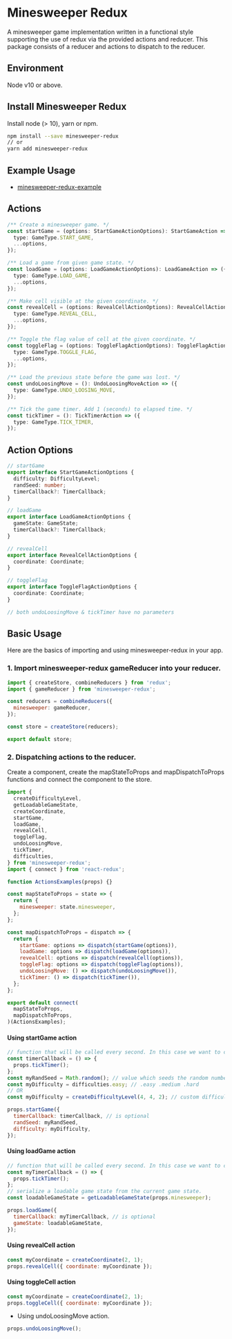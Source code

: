 # Minesweeper Redux

A minesweeper game implementation written in a functional style supporting the use of redux via the
provided actions and reducer. This package consists of a reducer and actions to dispatch to the
reducer.

## Environment

Node v10 or above.

## Install Minesweeper Redux

Install node (> 10), yarn or npm.

```bash
npm install --save minesweeper-redux
// or
yarn add minesweeper-redux
```

## Example Usage

- [minesweeper-redux-example](https://github.com/ludw1gj/minesweeper-redux-example)

## Actions

```ts
/** Create a minesweeper game. */
const startGame = (options: StartGameActionOptions): StartGameAction => ({
  type: GameType.START_GAME,
  ...options,
});

/** Load a game from given game state. */
const loadGame = (options: LoadGameActionOptions): LoadGameAction => ({
  type: GameType.LOAD_GAME,
  ...options,
});

/** Make cell visible at the given coordinate. */
const revealCell = (options: RevealCellActionOptions): RevealCellAction => ({
  type: GameType.REVEAL_CELL,
  ...options,
});

/** Toggle the flag value of cell at the given coordinate. */
const toggleFlag = (options: ToggleFlagActionOptions): ToggleFlagAction => ({
  type: GameType.TOGGLE_FLAG,
  ...options,
});

/** Load the previous state before the game was lost. */
const undoLoosingMove = (): UndoLoosingMoveAction => ({
  type: GameType.UNDO_LOOSING_MOVE,
});

/** Tick the game timer. Add 1 (seconds) to elapsed time. */
const tickTimer = (): TickTimerAction => ({
  type: GameType.TICK_TIMER,
});
```

## Action Options

```ts
// startGame
export interface StartGameActionOptions {
  difficulty: DifficultyLevel;
  randSeed: number;
  timerCallback?: TimerCallback;
}

// loadGame
export interface LoadGameActionOptions {
  gameState: GameState;
  timerCallback?: TimerCallback;
}

// revealCell
export interface RevealCellActionOptions {
  coordinate: Coordinate;
}

// toggleFlag
export interface ToggleFlagActionOptions {
  coordinate: Coordinate;
}

// both undoLoosingMove & tickTimer have no parameters
```

## Basic Usage

Here are the basics of importing and using minesweeper-redux in your app.

### 1. Import minesweeper-redux gameReducer into your reducer.

```js
import { createStore, combineReducers } from 'redux';
import { gameReducer } from 'minesweeper-redux';

const reducers = combineReducers({
  minesweeper: gameReducer,
});

const store = createStore(reducers);

export default store;
```

### 2. Dispatching actions to the reducer.

Create a component, create the mapStateToProps and mapDispatchToProps functions and connect the
component to the store.

```js
import {
  createDifficultyLevel,
  getLoadableGameState,
  createCoordinate,
  startGame,
  loadGame,
  revealCell,
  toggleFlag,
  undoLoosingMove,
  tickTimer,
  difficulties,
} from 'minesweeper-redux';
import { connect } from 'react-redux';

function ActionsExamples(props) {}

const mapStateToProps = state => {
  return {
    minesweeper: state.minesweeper,
  };
};

const mapDispatchToProps = dispatch => {
  return {
    startGame: options => dispatch(startGame(options)),
    loadGame: options => dispatch(loadGame(options)),
    revealCell: options => dispatch(revealCell(options)),
    toggleFlag: options => dispatch(toggleFlag(options)),
    undoLoosingMove: () => dispatch(undoLoosingMove()),
    tickTimer: () => dispatch(tickTimer()),
  };
};

export default connect(
  mapStateToProps,
  mapDispatchToProps,
)(ActionsExamples);
```

#### Using startGame action

```js
// function that will be called every second. In this case we want to call tickTimer().
const timerCallback = () => {
  props.tickTimer();
};
const myRandSeed = Math.random(); // value which seeds the random number generator.
const myDifficulty = difficulties.easy; // .easy .medium .hard
// OR
const myDifficulty = createDifficultyLevel(4, 4, 2); // custom difficulty

props.startGame({
  timerCallback: timerCallback, // is optional
  randSeed: myRandSeed,
  difficulty: myDifficulty,
});
```

#### Using loadGame action

```js
// function that will be called every second. In this case we want to call tickTimer().
const myTimerCallback = () => {
  props.tickTimer();
};
// serialize a loadable game state from the current game state.
const loadableGameState = getLoadableGameState(props.minesweeper);

props.loadGame({
  timerCallback: myTimerCallback, // is optional
  gameState: loadableGameState,
});
```

#### Using revealCell action

```js
const myCoordinate = createCoordinate(2, 1);
props.revealCell({ coordinate: myCoordinate });
```

#### Using toggleCell action

```js
const myCoordinate = createCoordinate(2, 1);
props.toggleCell({ coordinate: myCoordinate });
```

- Using undoLoosingMove action.

```js
props.undoLoosingMove();
```
